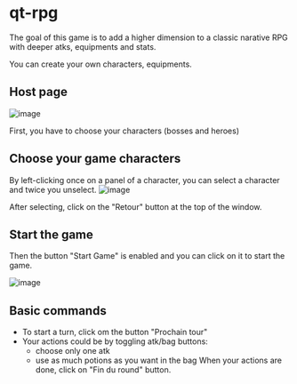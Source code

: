 # qt-rpg

The goal of this game is to add a higher dimension to a classic narative RPG with deeper atks, equipments and stats.

You can create your own characters, equipments.

## Host page

![image](https://github.com/r0nd0ud0u/qt-rpg/assets/57643172/a046602a-88f3-4377-a10f-c3be570ae11f)

First, you have to choose your characters (bosses and heroes)

## Choose your game characters

By left-clicking once on a panel of a character, you can select a character and twice you unselect.
![image](https://github.com/r0nd0ud0u/qt-rpg/assets/57643172/9f03849d-b19d-4d0b-b5c3-ce49d5a0a708)

After selecting, click on the "Retour" button at the top of the window.

## Start the game

Then the button "Start Game" is enabled and you can click on it to start the game.

![image](https://github.com/r0nd0ud0u/qt-rpg/assets/57643172/56f0da82-0c15-4895-a596-addee30f1bd7)

## Basic commands
- To start a turn, click om the button "Prochain tour"
- Your actions could be by toggling atk/bag buttons:
  - choose only one atk
  - use as much potions as you want in the bag
When your actions are done, click on "Fin du round" button.
